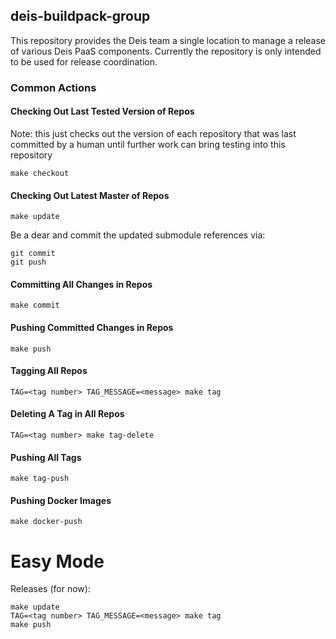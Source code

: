 deis-buildpack-group
--------------------

This repository provides the Deis team a single location to manage a release of
various Deis PaaS components. Currently the repository is only intended to be
used for release coordination.

### Common Actions

#### Checking Out Last Tested Version of Repos

Note: this just checks out the version
of each repository that was last committed by a
human until further work can bring testing into
this repository

    make checkout

#### Checking Out Latest Master of Repos

    make update

Be a dear and commit the updated submodule references via:

    git commit
    git push

#### Committing All Changes in Repos

    make commit

#### Pushing Committed Changes in Repos

    make push

#### Tagging All Repos

    TAG=<tag number> TAG_MESSAGE=<message> make tag

#### Deleting A Tag in All Repos

    TAG=<tag number> make tag-delete

#### Pushing All Tags

    make tag-push

#### Pushing Docker Images

    make docker-push

Easy Mode
=========

Releases (for now):

```
make update
TAG=<tag number> TAG_MESSAGE=<message> make tag
make push
```
